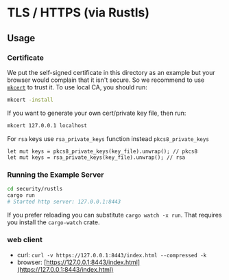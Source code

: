 # TLS / HTTPS (via Rustls)

## Usage

### Certificate

We put the self-signed certificate in this directory as an example
but your browser would complain that it isn't secure.
So we recommend to use [`mkcert`] to trust it. To use local CA, you should run:

```bash
mkcert -install
```

If you want to generate your own cert/private key file, then run:

```bash
mkcert 127.0.0.1 localhost
```

For `rsa` keys use `rsa_private_keys` function instead `pkcs8_private_keys`
```
let mut keys = pkcs8_private_keys(key_file).unwrap(); // pkcs8
let mut keys = rsa_private_keys(key_file).unwrap(); // rsa
```

[`mkcert`]: https://github.com/FiloSottile/mkcert

### Running the Example Server

```bash
cd security/rustls
cargo run 
# Started http server: 127.0.0.1:8443
```

If you prefer reloading you can substitute `cargo watch -x run`.
That requires you install the `cargo-watch` crate.

### web client

- curl: ``curl -v https://127.0.0.1:8443/index.html --compressed -k``
- browser: [https://127.0.0.1:8443/index.html](https://127.0.0.1:8443/index.html)
